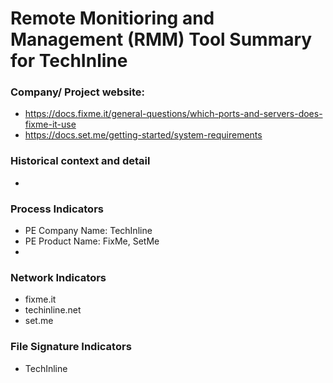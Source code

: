 # Remote Monitioring and Management (RMM) Tool Summary for TechInline

### Company/ Project website:
- https://docs.fixme.it/general-questions/which-ports-and-servers-does-fixme-it-use
- https://docs.set.me/getting-started/system-requirements

### Historical context and detail
- 

### Process Indicators
- PE Company Name: TechInline
- PE Product Name: FixMe, SetMe
- 

### Network Indicators
- fixme.it
- techinline.net
- set.me

### File Signature Indicators
- TechInline
